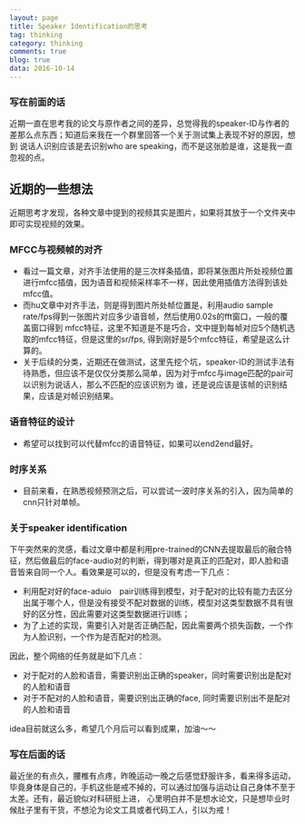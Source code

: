 ```yaml
---
layout: page
title: Speaker Identification的思考
tag: thinking
category: thinking
comments: true
blog: true
data: 2016-10-14
---  
```


### 写在前面的话　　

近期一直在思考我的论文与原作者之间的差异，总觉得我的speaker-ID与作者的差那么点东西；知道后来我在一个群里回答一个关于测试集上表现不好的原因，想到
说话人识别应该是去识别who are speaking，而不是这张脸是谁，这是我一直忽视的点。　　

## 近期的一些想法　　

近期思考才发现，各种文章中提到的视频其实是图片，如果将其放于一个文件夹中即可实现视频的效果。　　

### MFCC与视频帧的对齐　　

* 看过一篇文章，对齐手法使用的是三次样条插值，即将某张图片所处视频位置进行mfcc插值，因为语音和视频采样率不一样，因此使用插值方法得到该处mfcc值。  
* 而hu文章中对齐手法，则是得到图片所处帧位置是，利用audio sample rate/fps得到一张图片对应多少语音帧，然后使用0.02s的fft窗口，一般的覆盖窗口得到
mfcc特征，这里不知道是不是巧合，文中提到每帧对应5个随机选取的mfcc特征，但是这里的sr/fps, 得到刚好是5个mfcc特征，希望是这么计算的。　　
* 关于后续的分类，近期还在做测试，这里先挖个坑，speaker-ID的测试手法有待熟悉，但应该不是仅仅分类那么简单，因为对于mfcc与image匹配的pair可以识别为说话人，那么不匹配的应该识别为
谁，还是说应该是该帧的识别结果，应该是对帧识别结果。　　

### 语音特征的设计　　

* 希望可以找到可以代替mfcc的语音特征，如果可以end2end最好。　　


### 时序关系　　

* 目前来看，在熟悉视频预测之后，可以尝试一波时序关系的引入，因为简单的cnn只针对单帧。　　

### 关于speaker identification  

下午突然来的灵感，看过文章中都是利用pre-trained的CNN去提取最后的融合特征，然后做最后的face-audio对的判断，得到哪对是真正的匹配对，即人脸和语音皆来自同一个人。看效果是可以的，但是没有考虑一下几点：  

* 利用配对好的face-aduio　pair训练得到模型，对于配对的比较有能力去区分出属于哪个人，但是没有接受不配对数据的训练，模型对这类型数据不具有很好的区分性，因此需要对这类型数据进行训练；  
* 为了上述的实现，需要引入对是否正确匹配，因此需要两个损失函数，一个作为人脸识别，一个作为是否配对的检测。　　

因此，整个网络的任务就是如下几点：　　

* 对于配对的人脸和语音，需要识别出正确的speaker，同时需要识别出是配对的人脸和语音
* 对于不配对的人脸和语音，需要识别出正确的face, 同时需要识别出不是配对的人脸和语音

idea目前就这么多，希望几个月后可以看到成果，加油～～

### 写在后面的话　　

最近坐的有点久，腰椎有点疼，昨晚运动一晚之后感觉舒服许多，看来得多运动，毕竟身体是自己的，手机这些是戒不掉的，可以通过加强与运动让自己身体不至于太差。还有，最近貌似对科研挺上进，
心里明白并不是想水论文，只是想毕业时候肚子里有干货，不想沦为论文工具或者代码工人，引以为戒！
